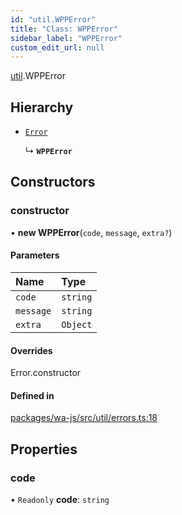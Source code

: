 ```yaml
---
id: "util.WPPError"
title: "Class: WPPError"
sidebar_label: "WPPError"
custom_edit_url: null
---
```


[util](../namespaces/util.md).WPPError

## Hierarchy

- [`Error`]( https://developer.mozilla.org/en-US/docs/Web/JavaScript/Reference/Global_Objects/Error )

  ↳ **`WPPError`**

## Constructors

### constructor

• **new WPPError**(`code`, `message`, `extra?`)

#### Parameters

| Name | Type |
| :------ | :------ |
| `code` | `string` |
| `message` | `string` |
| `extra` | `Object` |

#### Overrides

Error.constructor

#### Defined in

[packages/wa-js/src/util/errors.ts:18](https://github.com/wppconnect-team/wa-js/blob/main/src/util/errors.ts#L18)

## Properties

### code

• `Readonly` **code**: `string`
